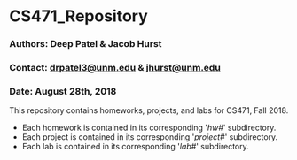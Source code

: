 # CS471_Repository
### Authors: Deep Patel & Jacob Hurst
### Contact: drpatel3@unm.edu & jhurst@unm.edu
### Date: August 28th, 2018
This repository contains homeworks, projects, and labs for CS471, Fall 2018.
- Each homework is contained in its corresponding '*hw#*' subdirectory.
- Each project is contained in its corresponding '*project#*' subdirectory.
- Each lab is contained in its corresponding '*lab#*' subdirectory.

